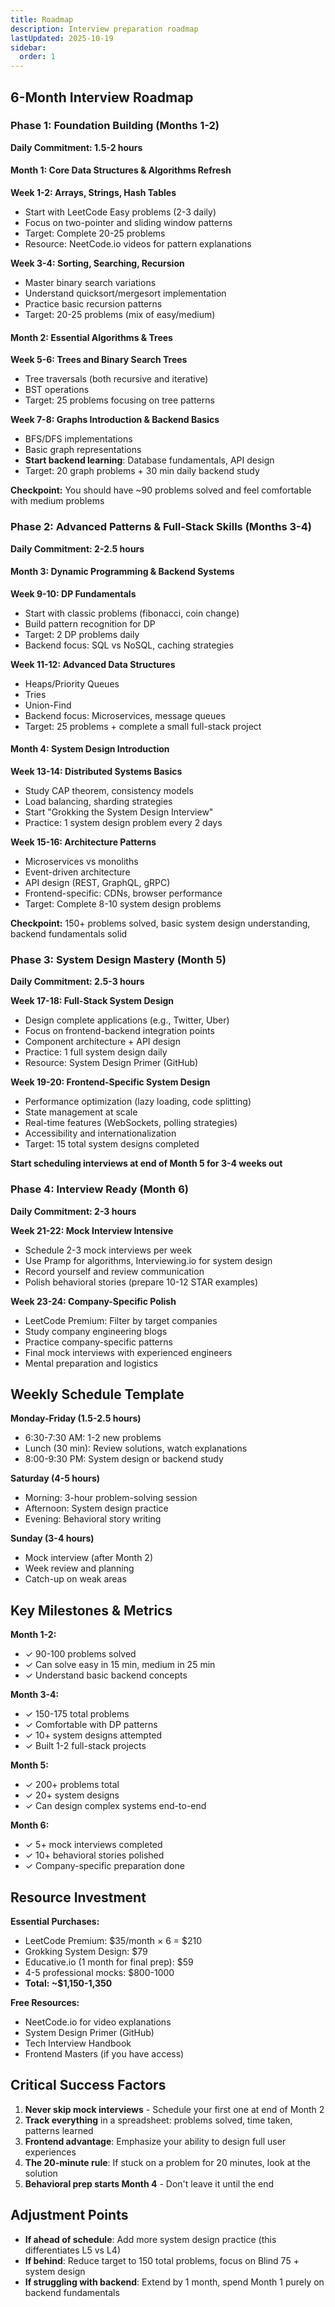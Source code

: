 ```yaml
---
title: Roadmap
description: Interview preparation roadmap
lastUpdated: 2025-10-19
sidebar:
  order: 1
---
```

## 6-Month Interview Roadmap

### Phase 1: Foundation Building (Months 1-2)
**Daily Commitment: 1.5-2 hours**

#### Month 1: Core Data Structures & Algorithms Refresh
**Week 1-2: Arrays, Strings, Hash Tables**
- Start with LeetCode Easy problems (2-3 daily)
- Focus on two-pointer and sliding window patterns
- Target: Complete 20-25 problems
- Resource: NeetCode.io videos for pattern explanations

**Week 3-4: Sorting, Searching, Recursion**
- Master binary search variations
- Understand quicksort/mergesort implementation
- Practice basic recursion patterns
- Target: 20-25 problems (mix of easy/medium)

#### Month 2: Essential Algorithms & Trees
**Week 5-6: Trees and Binary Search Trees**
- Tree traversals (both recursive and iterative)
- BST operations
- Target: 25 problems focusing on tree patterns

**Week 7-8: Graphs Introduction & Backend Basics**
- BFS/DFS implementations
- Basic graph representations
- **Start backend learning**: Database fundamentals, API design
- Target: 20 graph problems + 30 min daily backend study

**Checkpoint:** You should have ~90 problems solved and feel comfortable with medium problems

### Phase 2: Advanced Patterns & Full-Stack Skills (Months 3-4)
**Daily Commitment: 2-2.5 hours**

#### Month 3: Dynamic Programming & Backend Systems
**Week 9-10: DP Fundamentals**
- Start with classic problems (fibonacci, coin change)
- Build pattern recognition for DP
- Target: 2 DP problems daily
- Backend focus: SQL vs NoSQL, caching strategies

**Week 11-12: Advanced Data Structures**
- Heaps/Priority Queues
- Tries
- Union-Find
- Backend focus: Microservices, message queues
- Target: 25 problems + complete a small full-stack project

#### Month 4: System Design Introduction
**Week 13-14: Distributed Systems Basics**
- Study CAP theorem, consistency models
- Load balancing, sharding strategies
- Start "Grokking the System Design Interview"
- Practice: 1 system design problem every 2 days

**Week 15-16: Architecture Patterns**
- Microservices vs monoliths
- Event-driven architecture
- API design (REST, GraphQL, gRPC)
- Frontend-specific: CDNs, browser performance
- Target: Complete 8-10 system design problems

**Checkpoint:** 150+ problems solved, basic system design understanding, backend fundamentals solid

### Phase 3: System Design Mastery (Month 5)
**Daily Commitment: 2.5-3 hours**

**Week 17-18: Full-Stack System Design**
- Design complete applications (e.g., Twitter, Uber)
- Focus on frontend-backend integration points
- Component architecture + API design
- Practice: 1 full system design daily
- Resource: System Design Primer (GitHub)

**Week 19-20: Frontend-Specific System Design**
- Performance optimization (lazy loading, code splitting)
- State management at scale
- Real-time features (WebSockets, polling strategies)
- Accessibility and internationalization
- Target: 15 total system designs completed

**Start scheduling interviews at end of Month 5 for 3-4 weeks out**

### Phase 4: Interview Ready (Month 6)
**Daily Commitment: 2-3 hours**

**Week 21-22: Mock Interview Intensive**
- Schedule 2-3 mock interviews per week
- Use Pramp for algorithms, Interviewing.io for system design
- Record yourself and review communication
- Polish behavioral stories (prepare 10-12 STAR examples)

**Week 23-24: Company-Specific Polish**
- LeetCode Premium: Filter by target companies
- Study company engineering blogs
- Practice company-specific patterns
- Final mock interviews with experienced engineers
- Mental preparation and logistics

## Weekly Schedule Template

**Monday-Friday (1.5-2.5 hours)**
- 6:30-7:30 AM: 1-2 new problems
- Lunch (30 min): Review solutions, watch explanations
- 8:00-9:30 PM: System design or backend study

**Saturday (4-5 hours)**
- Morning: 3-hour problem-solving session
- Afternoon: System design practice
- Evening: Behavioral story writing

**Sunday (3-4 hours)**
- Mock interview (after Month 2)
- Week review and planning
- Catch-up on weak areas

## Key Milestones & Metrics

**Month 1-2:** 
- ✓ 90-100 problems solved
- ✓ Can solve easy in 15 min, medium in 25 min
- ✓ Understand basic backend concepts

**Month 3-4:**
- ✓ 150-175 total problems
- ✓ Comfortable with DP patterns
- ✓ 10+ system designs attempted
- ✓ Built 1-2 full-stack projects

**Month 5:**
- ✓ 200+ problems total
- ✓ 20+ system designs
- ✓ Can design complex systems end-to-end

**Month 6:**
- ✓ 5+ mock interviews completed
- ✓ 10+ behavioral stories polished
- ✓ Company-specific preparation done

## Resource Investment

**Essential Purchases:**
- LeetCode Premium: $35/month × 6 = $210
- Grokking System Design: $79
- Educative.io (1 month for final prep): $59
- 4-5 professional mocks: $800-1000
- **Total: ~$1,150-1,350**

**Free Resources:**
- NeetCode.io for video explanations
- System Design Primer (GitHub)
- Tech Interview Handbook
- Frontend Masters (if you have access)

## Critical Success Factors

1. **Never skip mock interviews** - Schedule your first one at end of Month 2
2. **Track everything** in a spreadsheet: problems solved, time taken, patterns learned
3. **Frontend advantage**: Emphasize your ability to design full user experiences
4. **The 20-minute rule**: If stuck on a problem for 20 minutes, look at the solution
5. **Behavioral prep starts Month 4** - Don't leave it until the end

## Adjustment Points

- **If ahead of schedule**: Add more system design practice (this differentiates L5 vs L4)
- **If behind**: Reduce target to 150 total problems, focus on Blind 75 + system design
- **If struggling with backend**: Extend by 1 month, spend Month 1 purely on backend fundamentals